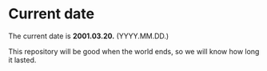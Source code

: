 # Current date

The current date is **2001.03.20.** (YYYY.MM.DD.)

This repository will be good when the world ends, so we will know how long it lasted.